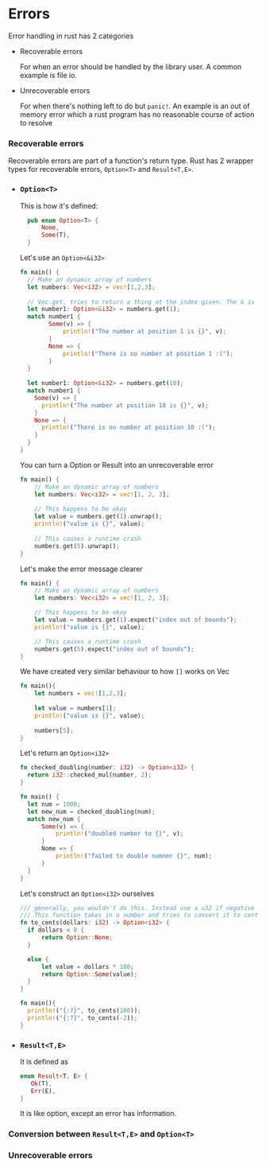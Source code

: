 # Errors

Error handling in rust has 2 categories
- Recoverable errors

    For when an error should be handled by the library user. A common example is file io.
- Unrecoverable errors
  
    For when there's nothing left to do but `panic!`. An example is an out of memory error which a rust program has no reasonable course of action to resolve

### Recoverable errors
Recoverable errors are part of a function's return type.
Rust has 2 wrapper types for recoverable errors, `Option<T>` and `Result<T,E>`.
- ### `Option<T>`
  This is how it's defined:
  ```rust
    pub enum Option<T> {
        None,
        Some(T),
    }
    ```
  Let's use an `Option<&i32>`
  ```rust
  fn main() {
    // Make an dynamic array of numbers
    let numbers: Vec<i32> = vec![1,2,3];
    
    // Vec.get, tries to return a thing at the index given. The & is not important in this example
    let number1: Option<&i32> = numbers.get(1);
    match number1 {
          Some(v) => {
              println!("The number at position 1 is {}", v);
          }
          None => {
              println!("There is no number at position 1 :(");
          }
    }
    
    let number1: Option<&i32> = numbers.get(10);
    match number1 {
      Some(v) => {
        println!("The number at position 10 is {}", v);
      }
      None => {
        println!("There is no number at position 10 :(");
      }
    }
  }
  ```
  
  You can turn a Option or Result into an unrecoverable error
  ```rust
  fn main() {
      // Make an dynamic array of numbers
      let numbers: Vec<i32> = vec![1, 2, 3];
      
      // This happens to be okay
      let value = numbers.get(1).unwrap();
      println!("value is {}", value);
    
      // This causes a runtime crash
      numbers.get(5).unwrap();
  }
  ```
  
  Let's make the error message clearer
  ```rust
  fn main() {
      // Make an dynamic array of numbers
      let numbers: Vec<i32> = vec![1, 2, 3];
  
      // This happens to be okay
      let value = numbers.get(1).expect("index out of bounds");
      println!("value is {}", value);
  
      // This causes a runtime crash
      numbers.get(5).expect("index out of bounds");
  }
  ```
  
  We have created very similar behaviour to how `[]` works on Vec
  ```rust
  fn main(){
      let numbers = vec![1,2,3];
      
      let value = numbers[1];
      println!("value is {}", value);
      
      numbers[5];
  }
  ```
  
  Let's return an `Option<i32>`
  ```rust
  fn checked_doubling(number: i32) -> Option<i32> {
    return i32::checked_mul(number, 2);
  }
  
  fn main() {
    let num = 1000;
    let new_num = checked_doubling(num);
    match new_num {
        Some(v) => {
            println!("doubled number to {}", v);
        }
        Nome => {
            println!("failed to double numner {}", num);
        }
    }
  }
  ```
  
  Let's construct an `Option<i32>` ourselves
  ```rust
  /// generally, you wouldn't do this. Instead use a u32 if negative numbers should not be possible
  /// This function takes in a number and tries to convert it to cents, if it is negative, it returns None, because we consider than an invalid value
  fn to_cents(dollars: i32) -> Option<i32> {
    if dollars < 0 {
        return Option::None;
    }
  
    else {
        let value = dollars * 100;
        return Option::Some(value);
    }
  }  
  
  fn main(){
    println!("{:?}", to_cents(100));  
    println!("{:?}", to_cents(-2));
  }
  ```


- ### `Result<T,E>`
  It is defined as
  ```rust
  enum Result<T, E> {
     Ok(T),
     Err(E),
  }
  ```
  It is like option, except an error has information.
  


### Conversion between `Result<T,E>` and `Option<T>` 



### Unrecoverable errors